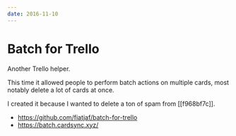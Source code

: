```yaml
---
date: 2016-11-10
---
```


# Batch for Trello

Another Trello helper.

This time it allowed people to perform batch actions on multiple cards, most notably delete a lot of cards at once.

I created it because I wanted to delete a ton of spam from [[f968bf7c]].

- https://github.com/fiatjaf/batch-for-trello
- https://batch.cardsync.xyz/
